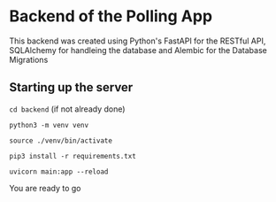 # Backend of the Polling App

This backend was created using Python's FastAPI for the RESTful API, SQLAlchemy for handleing the database and Alembic for the Database Migrations

## Starting up the server

`cd backend` (if not already done)

`python3 -m venv venv`

`source ./venv/bin/activate`

`pip3 install -r requirements.txt`

`uvicorn main:app --reload`


You are ready to go
